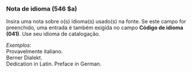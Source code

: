 ### Nota de idioma (546 $a) 

Insira uma nota sobre o(s) idioma(s) usado(s) na fonte. Se este campo for preenchido, uma entrada é também exigida no campo **Código de idioma (041)**. Use seu idioma de catalogação.

_Exemplos_:  
Provavelmente italiano.  
Berner Dialekt.  
Dedication in Latin. Preface in German.